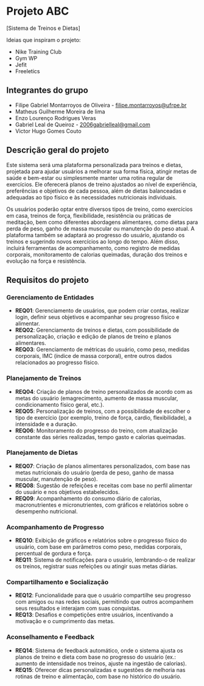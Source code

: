 # Projeto ABC 
[Sistema de Treinos e Dietas]

Ideias que inspiram o projeto: 
 * Nike Training Club
 * Gym WP
 * Jefit
 * Freeletics

## Integrantes do grupo 
 * Filipe Gabriel Montarroyos de Oliveira - filipe.montarroyos@ufrpe.br
 * Matheus Guilherme Moreira de lima 
 * Enzo Lourenço Rodrigues Veras 
 * Gabriel Leal de Queiroz - 2006gabrielleal@gmail.com
 * Victor Hugo Gomes Couto 

## Descrição geral do projeto 
Este sistema será uma plataforma personalizada para treinos e dietas, projetada para ajudar usuários a melhorar sua forma física, atingir metas de saúde e bem-estar ou simplesmente manter uma rotina regular de exercícios. Ele oferecerá planos de treino ajustados ao nível de experiência, preferências e objetivos de cada pessoa, além de dietas balanceadas e adequadas ao tipo físico e às necessidades nutricionais individuais.

Os usuários poderão optar entre diversos tipos de treino, como exercícios em casa, treinos de força, flexibilidade, resistência ou práticas de meditação, bem como diferentes abordagens alimentares, como dietas para perda de peso, ganho de massa muscular ou manutenção do peso atual. A plataforma também se adaptará ao progresso do usuário, ajustando os treinos e sugerindo novos exercícios ao longo do tempo. Além disso, incluirá ferramentas de acompanhamento, como registro de medidas corporais, monitoramento de calorias queimadas, duração dos treinos e evolução na força e resistência.

## Requisitos do projeto

### Gerenciamento de Entidades
- **REQ01**: Gerenciamento de usuários, que podem criar contas, realizar login, definir seus objetivos e acompanhar seu progresso físico e alimentar.
- **REQ02**: Gerenciamento de treinos e dietas, com possibilidade de personalização, criação e edição de planos de treino e planos alimentares.
- **REQ03**: Gerenciamento de métricas do usuário, como peso, medidas corporais, IMC (índice de massa corporal), entre outros dados relacionados ao progresso físico.

### Planejamento de Treinos
- **REQ04**: Criação de planos de treino personalizados de acordo com as metas do usuário (emagrecimento, aumento de massa muscular, condicionamento físico geral, etc.).
- **REQ05**: Personalização de treinos, com a possibilidade de escolher o tipo de exercício (por exemplo, treino de força, cardio, flexibilidade), a intensidade e a duração.
- **REQ06**: Monitoramento do progresso do treino, com atualização constante das séries realizadas, tempo gasto e calorias queimadas.

### Planejamento de Dietas
- **REQ07**: Criação de planos alimentares personalizados, com base nas metas nutricionais do usuário (perda de peso, ganho de massa muscular, manutenção de peso).
- **REQ08**: Sugestão de refeições e receitas com base no perfil alimentar do usuário e nos objetivos estabelecidos.
- **REQ09**: Acompanhamento do consumo diário de calorias, macronutrientes e micronutrientes, com gráficos e relatórios sobre o desempenho nutricional.

### Acompanhamento de Progresso
- **REQ10**: Exibição de gráficos e relatórios sobre o progresso físico do usuário, com base em parâmetros como peso, medidas corporais, percentual de gordura e força.
- **REQ11**: Sistema de notificações para o usuário, lembrando-o de realizar os treinos, registrar suas refeições ou atingir suas metas diárias.

### Compartilhamento e Socialização
- **REQ12**: Funcionalidade para que o usuário compartilhe seu progresso com amigos ou nas redes sociais, permitindo que outros acompanhem seus resultados e interajam com suas conquistas.
- **REQ13**: Desafios e competições entre usuários, incentivando a motivação e o cumprimento das metas.

### Aconselhamento e Feedback
- **REQ14**: Sistema de feedback automático, onde o sistema ajusta os planos de treino e dieta com base no progresso do usuário (ex.: aumento de intensidade nos treinos, ajuste na ingestão de calorias).
- **REQ15**: Oferecer dicas personalizadas e sugestões de melhoria nas rotinas de treino e alimentação, com base no histórico do usuário.
 
